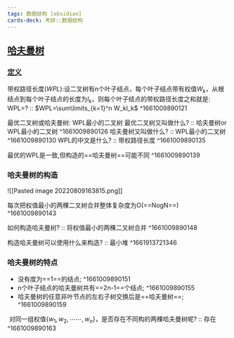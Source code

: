 ```yaml
---
tags: 数据结构 [obsidian]
cards-deck: 考研::数据结构
---
```


## [哈夫曼树](zotero://select/library/items/YHUBYCCI)

### [定义](zotero://select/library/items/YHUBYCCI)
带权路径长度($WPL$):设二叉树有n个叶子结点，每个叶子结点带有权值$W_k$，从根结点到每个叶子结点的长度为$l_k$，则每个叶子结点的带权路径长度之和就是: WPL=?  :: $WPL=\sum\limits_{k=1}^n W_kl_k$ ^1661009890121

最优二叉树或哈夫曼树: WPL最小的二叉树
最优二叉树又叫做什么? :: 哈夫曼树or WPL最小的二叉树 ^1661009890126
哈夫曼树又叫做什么? :: WPL最小的二叉树 ^1661009890130
WPL的中文是什么? :: 带权路径长度 ^1661009890135

最优的WPL是一致,但构造的==哈夫曼树==可能不同
^1661009890139


### 哈夫曼树的构造
![[Pasted image 20220809163815.png]]

每次把权值最小的两棵二叉树合并整体复杂度为O(==NogN==)
^1661009890143

如何构造哈夫曼树? :: 将权值最小的两棵二叉树合并 ^1661009890148

构造哈夫曼树可以使用什么来构造? :: 最小堆 ^1661913721346

### 哈夫曼树的特点
- 没有度为==1==的结点;
^1661009890151
- n个叶子结点的哈夫曼树共有==2n-1==个结点;
^1661009890155
- 哈夫曼树的任意非叶节点的左右子树交换后是==哈夫曼树==;
^1661009890159

 对同一组权值$\{w_1,w_2 , \cdots\cdots ,w_n\}$，是否存在不同构的两棵哈夫曼树呢? :: 存在 ^1661009890163

